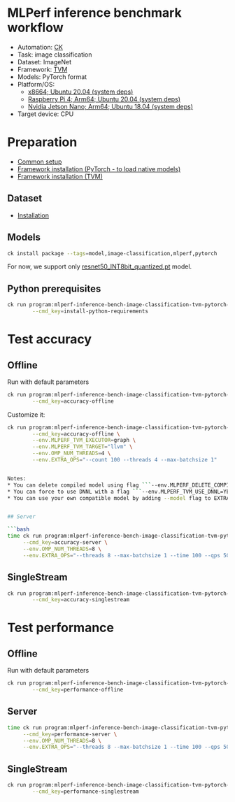 # MLPerf inference benchmark workflow

* Automation: [CK](https://github.com/ctuning/ck)
* Task: image classification
* Dataset: ImageNet
* Framework: [TVM](https://github.com/apache/tvm)
* Models: PyTorch format
* Platform/OS: 
  * [x8664; Ubuntu 20.04 (system deps)](https://github.com/ctuning/ck/blob/master/docs/mlperf-automation/platform/x8664-ubuntu.md)
  * [Raspberry Pi 4; Arm64; Ubuntu 20.04 (system deps)](https://github.com/ctuning/ck/blob/master/docs/mlperf-automation/platform/rpi4-ubuntu.md)
  * [Nvidia Jetson Nano; Arm64; Ubuntu 18.04 (system deps)](https://github.com/ctuning/ck/blob/master/docs/mlperf-automation/platform/nvidia-jetson-nano.md)
* Target device: CPU

# Preparation

* [Common setup](https://github.com/ctuning/ck/blob/master/docs/mlperf-automation/setup/common.md)
* [Framework installation (PyTorch - to load native models)](https://github.com/ctuning/ck/blob/master/docs/mlperf-automation/setup/framework-pytorch.md)
* [Framework installation (TVM)](https://github.com/ctuning/ck/blob/master/docs/mlperf-automation/setup/framework-tvm.md)

## Dataset

* [Installation](https://github.com/ctuning/ck/blob/master/docs/mlperf-automation/datasets/imagenet2012.md)

## Models

```bash
ck install package --tags=model,image-classification,mlperf,pytorch
```

For now, we support only [resnet50_INT8bit_quantized.pt](https://github.com/octoml/mlops/blob/main/package/ml-model-mlperf-resnet50-v1.5-pytorch/.cm/meta.json) model.


## Python prerequisites

```bash
ck run program:mlperf-inference-bench-image-classification-tvm-pytorch-cpu \
        --cmd_key=install-python-requirements
```

# Test accuracy

## Offline

Run with default parameters
```bash
ck run program:mlperf-inference-bench-image-classification-tvm-pytorch-cpu \
        --cmd_key=accuracy-offline
```

Customize it:
```bash
ck run program:mlperf-inference-bench-image-classification-tvm-pytorch-cpu \
        --cmd_key=accuracy-offline \
        --env.MLPERF_TVM_EXECUTOR=graph \
        --env.MLPERF_TVM_TARGET="llvm" \
        --env.OMP_NUM_THREADS=4 \
        --env.EXTRA_OPS="--count 100 --threads 4 --max-batchsize 1"


Notes:
* You can delete compiled model using flag ```--env.MLPERF_DELETE_COMPILED_MODEL=YES```
* You can force to use DNNL with a flag ```--env.MLPERF_TVM_USE_DNNL=YES```
* You can use your own compatible model by adding --model flag to EXTRA_OPS: ```--env.EXTRA_OPS="--model {FULL PATH}"```


## Server

```bash
time ck run program:mlperf-inference-bench-image-classification-tvm-pytorch-cpu \
     --cmd_key=accuracy-server \
     --env.OMP_NUM_THREADS=8 \
     --env.EXTRA_OPS="--threads 8 --max-batchsize 1 --time 100 --qps 500" 
```

## SingleStream

```bash
ck run program:mlperf-inference-bench-image-classification-tvm-pytorch-cpu \
        --cmd_key=accuracy-singlestream
```


# Test performance 


## Offline

Run with default parameters
```bash
ck run program:mlperf-inference-bench-image-classification-tvm-pytorch-cpu \
        --cmd_key=performance-offline
```

## Server

```bash
time ck run program:mlperf-inference-bench-image-classification-tvm-pytorch-cpu \
     --cmd_key=performance-server \
     --env.OMP_NUM_THREADS=8 \
     --env.EXTRA_OPS="--threads 8 --max-batchsize 1 --time 100 --qps 500" 
```

## SingleStream

```bash
ck run program:mlperf-inference-bench-image-classification-tvm-pytorch-cpu \
        --cmd_key=performance-singlestream
```

